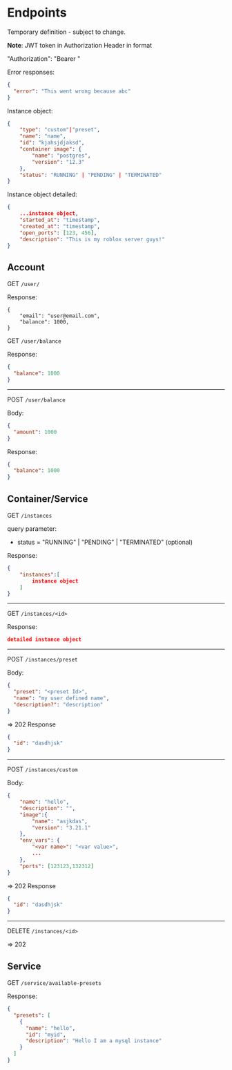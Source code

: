 # Endpoints

Temporary definition - subject to change.

**Note**: JWT token in Authorization Header in format

"Authorization": "Bearer <jwt>"

Error responses:

```json
{
  "error": "This went wrong because abc"
}
```

Instance object:

```json
{
    "type": "custom"|"preset",
    "name": "name",
    "id": "kjahsjdjaksd",
    "container image": {
        "name": "postgres",
        "version": "12.3"
    },
    "status": "RUNNING" | "PENDING" | "TERMINATED"
}
```

Instance object detailed:

```json
{
    ...instance object,
    "started_at": "timestamp",
    "created_at": "timestamp",
    "open_ports": [123, 456],
    "description": "This is my roblox server guys!"
}
```

## Account

GET `/user/`

Response:

```
{
    "email": "user@email.com",
    "balance": 1000,
}
```

GET `/user/balance`

Response:

```json
{
  "balance": 1000
}
```

---

POST `/user/balance`

Body:

```json
{
  "amount": 1000
}
```

Response:

```json
{
  "balance": 1000
}
```

## Container/Service

GET `/instances`

query parameter:

- status = "RUNNING" | "PENDING" | "TERMINATED" (optional)

Response:

```json
{
    "instances":[
        instance object
    ]
}
```

---

GET `/instances/<id>`

Response:

```json
detailed instance object
```

---

POST `/instances/preset`

Body:

```json
{
  "preset": "<preset Id>",
  "name": "my user defined name",
  "description?": "description"
}
```

=> 202
Response

```json
{
  "id": "dasdhjsk"
}
```

---

POST `/instances/custom`

Body:

```json
{
    "name": "hello",
    "description": "",
    "image":{
        "name": "asjkdas",
        "version": "3.21.1"
    },
    "env_vars": {
        "<var name>": "<var value>",
        ...
    },
    "ports": [123123,132312]
}
```

=> 202
Response

```json
{
  "id": "dasdhjsk"
}
```

---

DELETE `/instances/<id>`

=> 202

## Service

GET `/service/available-presets`

Response:

```json
{
  "presets": [
    {
      "name": "hello",
      "id": "myid",
      "description": "Hello I am a mysql instance"
    }
  ]
}
```
